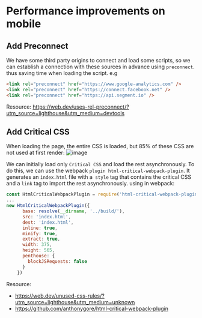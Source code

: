 # Performance improvements on mobile


## Add Preconnect 

We have some third party origins to connect and load some scripts, so we can establish a connection with these sources in advance using `preconnect`. thus saving time when loading the script. e.g

```html
<link rel="preconnect" href="https://www.google-analytics.com" />
<link rel="preconnect" href="https://connect.facebook.net" />
<link rel="preconnect" href="https://api.segment.io" />
```

Resource: https://web.dev/uses-rel-preconnect/?utm_source=lighthouse&utm_medium=devtools


## Add Critical CSS


When loading the page, the entire CSS is loaded, but 85% of these CSS are not used at first render:
![image](https://user-images.githubusercontent.com/19830660/81982806-b6dc0a00-9608-11ea-950e-989ba42b6cc5.png)

We can initially load only `Critical CSS` and load the rest asynchronously. To do this, we can use the webpack `plugin html-critical-webpack-plugin`. It generates an `index.html` file with a` style` tag that contains the critical CSS and a `link` tag to import the rest asynchronously. using in webpack:

```js 
const HtmlCriticalWebpackPlugin = require('html-critical-webpack-plugin');
...
new HtmlCriticalWebpackPlugin({
      base: resolve(__dirname, '../build/'),
      src: 'index.html',
      dest: 'index.html',
      inline: true,
      minify: true,
      extract: true,
      width: 375,
      height: 565,
      penthouse: {
        blockJSRequests: false
      }
    })
```

Resource: 
- https://web.dev/unused-css-rules/?utm_source=lighthouse&utm_medium=unknown
- https://github.com/anthonygore/html-critical-webpack-plugin
